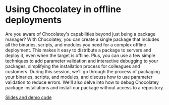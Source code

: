 # Using Chocolatey in offline deployments

Are you aware of Chocolatey's capabilities beyond just being a package manager? With Chocolatey, you can create a single package that includes all the binaries, scripts, and modules you need for a complex offline deployment. This makes it easy to distribute a package to servers and deploy it, even when the target is offline. Plus, you can use a few simple techniques to add parameter validation and interactive debugging to your packages, simplifying the installation process for colleagues and customers.
During this session, we'll go through the process of packaging your binaries, scripts, and modules, and discuss how to use parameter validation to reduce errors. We'll also delve into how to debug Chocolatey package installations and install our package without access to a repository.


[Slides and demo code](https://github.com/LindnerBrewery/PsConfEU2023_Chocolatey)